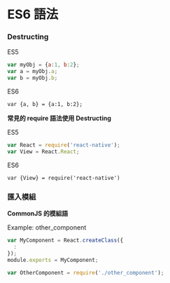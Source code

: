 # ES6 語法

### Destructing
ES5
```javascript
var myObj = {a:1, b:2};
var a = myObj.a;
var b = myObj.b;
```
ES6
```
var {a, b} = {a:1, b:2};
```

**常見的 require 語法使用 Destructing**

ES5
```javascript
var React = require('react-native');
var View = React.React;
```
ES6
```
var {View} = require('react-native')
```

### 匯入模組


**CommonJS 的模組語**

Example: other_component
```javascript
var MyComponent = React.createClass({
  :
});
module.exports = MyComponent;
```

```javascript
var OtherComponent = require('./other_component');
```
